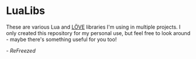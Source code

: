 # LuaLibs #

These are various Lua and [LÖVE](https://love2d.org/) libraries I'm using in multiple projects. I only created this repository for my personal use, but feel free to look around - maybe there's something useful for you too!

*- ReFreezed*
